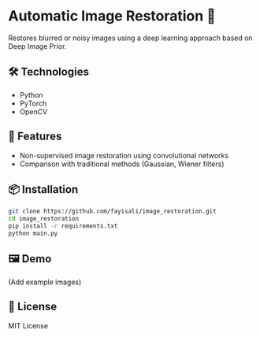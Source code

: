 # Automatic Image Restoration 📸

Restores blurred or noisy images using a deep learning approach based on Deep Image Prior.

## 🛠 Technologies
- Python
- PyTorch
- OpenCV

## 🎯 Features
- Non-supervised image restoration using convolutional networks
- Comparison with traditional methods (Gaussian, Wiener filters)

## 📦 Installation
```bash
git clone https://github.com/fayisali/image_restoration.git
cd image_restoration
pip install -r requirements.txt
python main.py
```

## 🖼 Demo
(Add example images)

## 📄 License
MIT License
